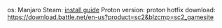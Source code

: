 os: Manjaro
Steam: [install guide](https://steamcommunity.com/sharedfiles/filedetails/?id=2935747884)
Proton version: proton hotfix
download: https://download.battle.net/en-us?product=sc2&blzcmp=sc2_gamesite
